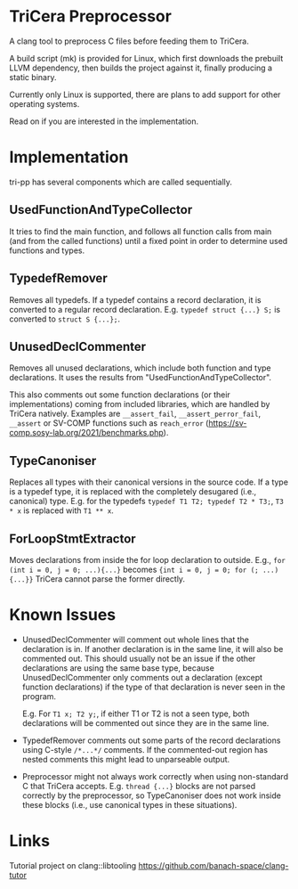 # TriCera Preprocessor

A clang tool to preprocess C files before feeding them to TriCera.

A build script (mk) is provided for Linux, which first downloads the prebuilt LLVM dependency, then builds the project against it, finally producing a static binary.

Currently only Linux is supported, there are plans to add support for other operating systems.

Read on if you are interested in the implementation.

# Implementation

tri-pp has several components which are called sequentially.

## UsedFunctionAndTypeCollector
It tries to find the main function, and follows all function calls from main
(and from the called functions) until a fixed point in order to determine
used functions and types.

## TypedefRemover
Removes all typedefs. If a typedef contains a record declaration, it is
converted to a regular record declaration.
E.g. `typedef struct {...} S;` is converted to `struct S {...};`.

## UnusedDeclCommenter
Removes all unused declarations, which include both function and type
declarations. It uses the results from "UsedFunctionAndTypeCollector".

This also comments out some function declarations (or their implementations) 
coming from included libraries, which are handled by TriCera natively. Examples
are `__assert_fail`, `__assert_perror_fail`, `__assert` or SV-COMP functions
such as `reach_error` (https://sv-comp.sosy-lab.org/2021/benchmarks.php).

## TypeCanoniser
Replaces all types with their canonical versions in the source code.
If a type is a typedef type, it is replaced with the completely desugared
(i.e., canonical) type.
E.g. for the typedefs `typedef T1 T2; typedef T2 * T3;`, `T3 * x` is replaced
with `T1 ** x`.

## ForLoopStmtExtractor
Moves declarations from inside the for loop declaration to outside. E.g.,
`for (int i = 0, j = 0; ...){...}` becomes 
`{int i = 0, j = 0; for (; ...){...}}`
TriCera cannot parse the former directly.

# Known Issues
- UnusedDeclCommenter will comment out whole lines that the declaration is in. If
  another declaration is in the same line, it will also be commented out. This
  should usually not be an issue if the other declarations are using the same base
  type, because UnusedDeclCommenter only comments out a declaration (except
  function declarations) if the type of that declaration is never seen in the
  program.

  E.g. For `T1 x; T2 y;`, if either T1 or T2 is not a seen type, both declarations
  will be commented out since they are in the same line.

- TypedefRemover comments out some parts of the record declarations using
  C-style `/*...*/` comments. If the commented-out region has nested comments
  this might lead to unparseable output.
  
- Preprocessor might not always work correctly when using non-standard C that
  TriCera accepts. E.g. `thread {...}` blocks are not parsed correctly by the
  preprocessor, so TypeCanoniser does not work inside these blocks (i.e., use
  canonical types in these situations).

# Links
Tutorial project on clang::libtooling
https://github.com/banach-space/clang-tutor
